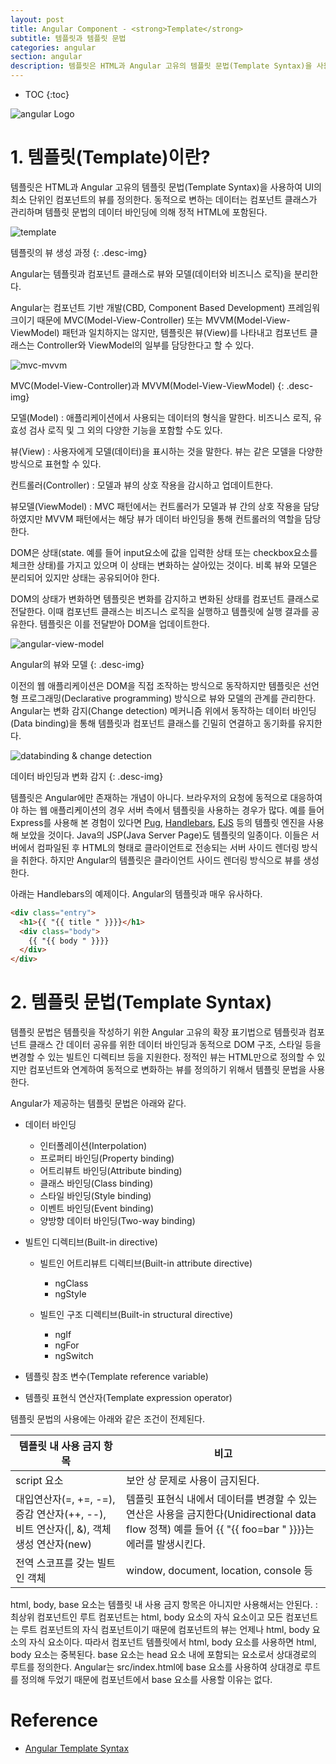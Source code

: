 ```yaml
---
layout: post
title: Angular Component - <strong>Template</strong>
subtitle: 템플릿과 템플릿 문법
categories: angular
section: angular
description: 템플릿은 HTML과 Angular 고유의 템플릿 문법(Template Syntax)을 사용하여 UI의 최소 단위인 컴포넌트의 뷰를 정의한다. 정적인 HTML과 템플릿 문법에 의한 컴포넌트의 동적 데이터를 바인딩하여 뷰를 생성한다. Angular는 템플릿과 컴포넌트 클래스로 뷰와 모델(데이터와 비즈니스 로직)을 분리한다. Angular는 컴포넌트 기반 개발(CBD, Component Based Development) 프레임워크이기 때문에 MVC(Model-View-Controller) 또는 MVVM(Model-View-ViewModel) 패턴과 일치하지는 않지만, 템플릿은 뷰(View)를 나타내고 컴포넌트 클래스는 Controller와 ViewModel의 일부를 담당한다고 할 수 있다.
---
```


* TOC
{:toc}

![angular Logo](/img/angular-logo.png)

# 1. 템플릿(Template)이란?

템플릿은 HTML과 Angular 고유의 템플릿 문법(Template Syntax)을 사용하여 UI의 최소 단위인 컴포넌트의 뷰를 정의한다. 동적으로 변하는 데이터는 컴포넌트 클래스가 관리하며 템플릿 문법의 데이터 바인딩에 의해 정적 HTML에 포함된다.

![template](./img/template.png)

템플릿의 뷰 생성 과정
{: .desc-img}

Angular는 템플릿과 컴포넌트 클래스로 뷰와 모델(데이터와 비즈니스 로직)을 분리한다.

Angular는 컴포넌트 기반 개발(CBD, Component Based Development) 프레임워크이기 때문에 MVC(Model-View-Controller) 또는 MVVM(Model-View-ViewModel) 패턴과 일치하지는 않지만, 템플릿은 뷰(View)를 나타내고 컴포넌트 클래스는 Controller와 ViewModel의 일부를 담당한다고 할 수 있다.

![mvc-mvvm](./img/mvc-mvvm.png)

MVC(Model-View-Controller)과 MVVM(Model-View-ViewModel)
{: .desc-img}

모델(Model)
: 애플리케이션에서 사용되는 데이터의 형식을 말한다. 비즈니스 로직, 유효성 검사 로직 및 그 외의 다양한 기능을 포함할 수도 있다.

뷰(View)
: 사용자에게 모델(데이터)을 표시하는 것을 말한다. 뷰는 같은 모델을 다양한 방식으로 표현할 수 있다.

컨트롤러(Controller)
: 모델과 뷰의 상호 작용을 감시하고 업데이트한다.

뷰모델(ViewModel)
: MVC 패턴에서는 컨트롤러가 모델과 뷰 간의 상호 작용을 담당하였지만 MVVM 패턴에서는 해당 뷰가 데이터 바인딩을 통해 컨트롤러의 역할을 담당한다.

DOM은 상태(state. 예를 들어 input요소에 값을 입력한 상태 또는 checkbox요소를 체크한 상태)를 가지고 있으며 이 상태는 변화하는 살아있는 것이다. 비록 뷰와 모델은 분리되어 있지만 상태는 공유되어야 한다.

DOM의 상태가 변화하면 템플릿은 변화를 감지하고 변화된 상태를 컴포넌트 클래스로 전달한다. 이때 컴포넌트 클래스는 비즈니스 로직을 실행하고 템플릿에 실행 결과를 공유한다. 템플릿은 이를 전달받아 DOM을 업데이트한다.

![angular-view-model](./img/angular-view-model.png)

Angular의 뷰와 모델
{: .desc-img}

이전의 웹 애플리케이션은 DOM을 직접 조작하는 방식으로 동작하지만 템플릿은 선언형 프로그래밍(Declarative programming) 방식으로 뷰와 모델의 관계를 관리한다. Angular는 변화 감지(Change detection) 메커니즘 위에서 동작하는 데이터 바인딩(Data binding)을 통해 템플릿과 컴포넌트 클래스를 긴밀히 연결하고 동기화를 유지한다.

![databinding & change detection](./img/databinding-changedetection.png)

데이터 바인딩과 변화 감지
{: .desc-img}

템플릿은 Angular에만 존재하는 개념이 아니다. 브라우저의 요청에 동적으로 대응하여야 하는 웹 애플리케이션의 경우 서버 측에서 템플릿을 사용하는 경우가 많다. 예를 들어 Express를 사용해 본 경험이 있다면 [Pug](https://pugjs.org), [Handlebars](http://handlebarsjs.com/), [EJS](http://ejs.co/) 등의 템플릿 엔진을 사용해 보았을 것이다. Java의 JSP(Java Server Page)도 템플릿의 일종이다. 이들은 서버에서 컴파일된 후 HTML의 형태로 클라이언트로 전송되는 서버 사이드 렌더링 방식을 취한다. 하지만 Angular의 템플릿은 클라이언트 사이드 렌더링 방식으로 뷰를 생성한다.

아래는 Handlebars의 예제이다. Angular의 템플릿과 매우 유사하다.

```html
<div class="entry">
  <h1>{{ "{{ title " }}}}</h1>
  <div class="body">
    {{ "{{ body " }}}}
  </div>
</div>
```

# 2. 템플릿 문법(Template Syntax)

템플릿 문법은 템플릿을 작성하기 위한 Angular 고유의 확장 표기법으로 템플릿과 컴포넌트 클래스 간 데이터 공유를 위한 데이터 바인딩과 동적으로 DOM 구조, 스타일 등을 변경할 수 있는 빌트인 디렉티브 등을 지원한다. 정적인 뷰는 HTML만으로 정의할 수 있지만 컴포넌트와 연계하여 동적으로 변화하는 뷰를 정의하기 위해서 템플릿 문법을 사용한다.

Angular가 제공하는 템플릿 문법은 아래와 같다.

- 데이터 바인딩
  - 인터폴레이션(Interpolation)
  - 프로퍼티 바인딩(Property binding)
  - 어트리뷰트 바인딩(Attribute binding)
  - 클래스 바인딩(Class binding)
  - 스타일 바인딩(Style binding)
  - 이벤트 바인딩(Event binding)
  - 양방향 데이터 바인딩(Two-way binding)

- 빌트인 디렉티브(Built-in directive)
  - 빌트인 어트리뷰트 디렉티브(Built-in attribute directive)
    - ngClass
    - ngStyle

  - 빌트인 구조 디렉티브(Built-in structural directive)
    - ngIf
    - ngFor
    - ngSwitch

- 템플릿 참조 변수(Template reference variable)

- 템플릿 표현식 연산자(Template expression operator)

템플릿 문법의 사용에는 아래와 같은 조건이 전제된다.

| 템플릿 내 사용 금지 항목  | 비고
|---------------------|---------------------------
| script 요소          | 보안 상 문제로 사용이 금지된다.
| 대입연산자(=, +=, -=), 증감 연산자(++, \-\-), 비트 연산자(\|, &), 객체 생성 연산자(new) | 템플릿 표현식 내에서 데이터를 변경할 수 있는 연산은 사용을 금지한다(Unidirectional data flow 정책) 예를 들어 {{ "{{ foo=bar " }}}}는 에러를 발생시킨다.
| 전역 스코프를 갖는 빌트인 객체 | window, document, location, console 등

html, body, base 요소는 템플릿 내 사용 금지 항목은 아니지만 사용해서는 안된다.
: 최상위 컴포넌트인 루트 컴포넌트는 html, body 요소의 자식 요소이고 모든 컴포넌트는 루트 컴포넌트의 자식 컴포넌트이기 때문에 컴포넌트의 뷰는 언제나 html, body 요소의 자식 요소이다. 따라서 컴포넌트 템플릿에서 html, body 요소를 사용하면 html, body 요소는 중복된다. base 요소는 head 요소 내에 포함되는 요소로서 상대경로의 루트를 정의한다. Angular는 src/index.html에 base 요소를 사용하여 상대경로 루트를 정의해 두었기 때문에 컴포넌트에서 base 요소를 사용할 이유는 없다.

# Reference

* [Angular Template Syntax](https://angular.io/guide/template-syntax)
